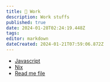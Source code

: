 ```yaml
---
title: 🧐 Work
description: Work stuffs
published: true
date: 2024-01-28T02:24:19.448Z
tags: 
editor: markdown
dateCreated: 2024-01-21T07:59:06.872Z
---
```


- [Javascript](/work/javascript)
- [Nix](/work/nix)
- [Read me file](/work/read-me-file)